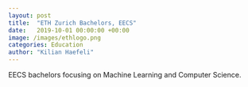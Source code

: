 ```yaml
---
layout: post
title:  "ETH Zurich Bachelors, EECS"
date:   2019-10-01 00:00:00 +00:00
image: /images/ethlogo.png
categories: Education
author: "Kilian Haefeli"
---
```

EECS bachelors focusing on Machine Learning and Computer Science.
